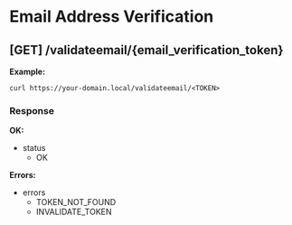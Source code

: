 # Email Address Verification

## [GET] /validateemail/{email_verification_token}

**Example:**

```
curl https://your-domain.local/validateemail/<TOKEN>
```

### Response

**OK:**

* status
  * OK

**Errors:**

* errors
  * TOKEN_NOT_FOUND
  * INVALIDATE_TOKEN